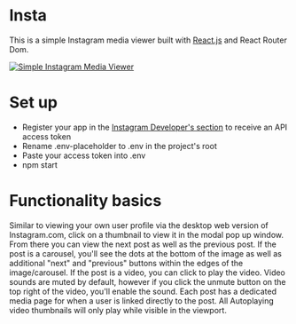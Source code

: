 # Insta
This is a simple Instagram media viewer built with [React.js](https://github.com/facebookincubator/create-react-app) and React Router Dom.

[![Simple Instagram Media Viewer](http://img.youtube.com/vi/https://youtu.be/https://youtu.be/19bq7ywfrxM/0.jpg)](http://www.youtube.com/watch?v=https://youtu.be/https://youtu.be/19bq7ywfrxM)

# Set up
* Register your app in the [Instagram Developer's section](https://www.instagram.com/developer/) to receive an API access token
* Rename .env-placeholder to .env in the project's root
* Paste your access token into .env
* npm start

# Functionality basics
Similar to viewing your own user profile via the desktop web version of Instagram.com, click on a thumbnail to view it in the modal pop up window. From there you can view the next post as well as the previous post. If the post is a carousel, you'll see the dots at the bottom of the image as well as additional "next" and "previous" buttons within the edges of the image/carousel. If the post is a video, you can click to play the video. Video sounds are muted by default, however if you click the unmute button on the top right of the video, you'll enable the sound. Each post has a dedicated media page for when a user is linked directly to the post. All Autoplaying video thumbnails will only play while visible in the viewport.

